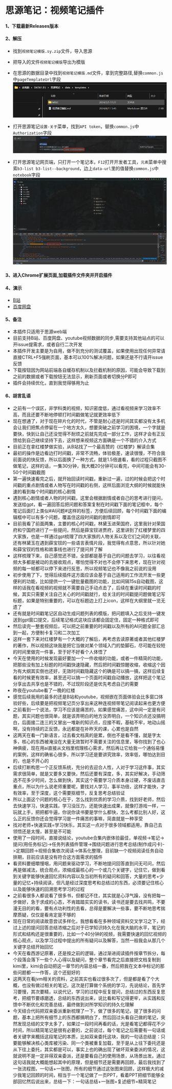 # 思源笔记：视频笔记插件

#### 1、下载最新Releases版本

#### 2、解压

- 找到`视频笔记模版.sy.zip`​文件，导入思源

- 把导入的文件`视频笔记模版`导出为模版

- 在思源的数据目录中找到`视频笔记模版.md`文件，拿到完整路径,替换`common.js`中`pageTemplateUrl`字段
​![image](assets/image-20240811070032-qh29h3n.png)​

- 打开思源笔记`设置-关于`菜单，找到`API token`，替换`common.js`中`Authorization`字段
​![image](assets/image-20240811070706-tvv2rxv.png)​

- 打开思源笔记网页端，只打开一个笔记本，`F12`打开开发者工具，`元素`菜单中搜索`b3-list b3-list--background`，边上`data-url`里的值替换`common.js`中`notebook`字段
  ![image](assets/image_03.png)

#### 3、进入Chrome扩展页面,加载插件文件夹并开启插件

#### 4、演示

- [B站](https://www.bilibili.com/video/BV1rdYfeLE87/)
- [百度网盘](https://www.bilibili.com/video/BV19QYqeBEgi)

#### 5、备注

- 本插件只适用于思源web端
- 目前支持B站、百度网盘、youtube视频数据的同步,需要支持其他站点的可以开issue提需求，或者自行二次开发
- 本插件开发主要是为自用，做不到充分的测试覆盖，如果使用出现任何异常请直接CTRL+F5强刷页面，基本可以100%解决问题，如果还是不行请开issue反馈
- 下载按钮因为网站前端各自缓存机制以及拦截机制的原因，可能会导致下载到之前的数据或者下载按钮无法显示，刷新页面或者切换分P即可
- 插件会持续优化，直到我觉得够用为止

#### 6、胡言乱语

- 之前有一个误区，非学科类的视频，知识密度低，通过看视频来学习效率不高，而且还要不断地停顿打时间戳做笔记就更效率低下
- 现在想通了，对于现在碎片化的时代，不管是耐心还是时间其实都没有太多机会让我们把焦点停留在一个地方太久，想要突破之前学习的困境，一个字就是要快，快到让自己还没觉得不耐烦之前就先完成一部分工作，这样才会有正反馈给到自己继续坚持下去，这样想来视频这方面确是一个不错的介入方式
- 目前正在拿红楼梦做实验，从B站找了一个最高赞的《红楼梦》解读合集
- 最初的操作是边看边打时间戳，非常不流畅，体验极差，速读很慢，不符合我前面说的快反馈，所以后面换了一种方式，就是1.5倍速看，看的过程只截图不做笔记，这样的话，一集30分钟，我大概20分钟可以看完，中间可能会有30-50个时间戳截图
- 第一遍快速看完之后，就开始回读时间戳，重新过一遍，过的时候会把这个时间戳的重点剧情或者人物写在时间戳的右侧，这样后面浏览大纲的时候就能快速的看到每个时间戳的核心剧情
- 遇到核心剧情或者人物的时间戳，这里会根据剧情或者自己的思考进行提问，发送给gpt，看一遍回答后把问题和答案复制在时间戳下面的笔记框中，每个笔记后面打上类似#AI问题#这样的标签，方便后续回顾，每个时间戳下面的编辑框中可以有多个问题，覆盖住这段时间戳的剧情即可
- 目前我看了前面两集，主要的核心时间戳，林黛玉进荣国府，这里我针对荣国府和宁国府进行了一些提问，然后是薛宝钗进贾府，这里讲到了红楼梦里的四大家族，也是一样通过gpt梳理了四大家族的人物关系以及它们之间的关联，还有林黛玉在遇到薛宝钗的一些语言表情片段，我觉得有点意思，所以针对她和薛宝钗的性格和故事线也进行了提问并了解
- 这样梳理下来，自己感觉还不错，全部都是基于自己的问题去学习，以往看视频大多都是被动的去接收观点，哪怕觉得不对也不会停下来思考，现在针对视频的每一帧都可以停下来进行反思，所以视频笔记也不像我之前说的没用
- 初步使用了下，觉得后续插件这方面应该会基于自己适用的工作流开发一些更便利的功能，比如提供一个一键批量截图的功能，比如间隔15s自动截图，这样的话我在看视频的视频就不需要自己手动点击了，后续在重读时间戳的时候，其实只需要关注自己关心的时间戳就行，给关注的时间戳提问题做笔记写标题，如果是特别重要的，可以在标题边上打上icon，这样在大纲里就一览无遗了
- 还有就是时间戳笔记区自动生成问题列表的模版，把问题填入之后支持一键发送到gpt窗口提交，后续笔记格式这块应该都会固定住，固定一种格式即可
- 然后读完一整套视频后，可以把之前重要的时间戳以及所有的AI问题全部汇总到一起，方便制卡复习和二次加工
- 这样一套下来对红楼梦有一个大概的了解后，再考虑去读原著或者其他红楼梦的著作，所以视频这块我是把它当做对某个领域入门的垫脚石，尽可能在较短的时间里做完一件事，至于好不好看个人体悟了
- 今天在使用的时候发现最好要加一个一件收缩的功能，或者一件精简的功能，把那些没有加上标题的时间戳快速隐藏，然后把时间戳惊醒收缩，收缩这个因为有大纲其实倒也还好，无效时间戳隐藏这个的确是可以搞一搞，这样后续复看的时候更有效率，甚至还可以搞一个页面时间戳自动播放，这样把这个笔记分享出去共享也是不错的，不过现阶段还是优先考虑自己的需要
- 昨夜在youtube看了一晚的红楼
- 感觉后续我用的最多的还是B站和youtube，视频嵌在页面体验会比多窗口体验好些，后续要是把视频笔记页分享出来这种连视频带笔记阅读起来也更方便
- 之前看到一个说法，学习不应该是痛苦的，如果感觉痛苦，这中间一定是有问题，其实问题也很简单，就是该弄明白的地方没弄明白，一个知识点还没搞明白，后面接二连三的又冒出一堆新的知识点，应接不暇，基础不牢，地动山摇啊，没有持续的正反馈，永远都是在补昨天的课，心累也是自然
- 这两天在看一门新语言，过去看文档真的是累，倒也不是看不懂，就是字太多，核心的东西被淹没在大量无效暂时不需要关注的信息里，等你找到了也心神俱疲，现在用ai直接从文档里梳理核心需求，然后再让它给我一个通俗易懂的案例，这样的确省心很多，所以学习还是要讲究效率，效率低，哪怕达到目的，也是不开心的
- 后续打断构思一个正反馈系统，充分的去迎合人性，人对于学习这件事，其实需求很简单，就是又要多又要快，然后还要有深度，多，其实好解决，手动筛选不花多少时间，怎么做到快，其实这个需要学习介质本身过硬，不废话直击重点，所以为什么说老师重要呢，要找对人学习，事半功倍，这样才能快，才有效率，至于深度，这个需要抠细节，反复思考总结验证
- 所以上面这个问题的核心在于，怎么找到优质的学习介质，找到好老师，然后去快速学习，快速实践，学习没压力，还能快速出成果，就像打游戏一样，一玩就上手，把把都牛逼，你说你读书要是学什么都快，怎么考都比别人好，这么正的反馈你还会觉得学习是一件痛苦的事嘛，简直就是一种享受
- 找对老师+快速实践=学习快乐，其实这一点对于很多领域都适用，靠自己去领悟还是太慢，甚至是不可能
- 使用了一段时间，直接说结论，youtube合集内嵌体验最佳，单视频->笔记->提问(用任务标记)->任务列表插件管理->围绕问题进行思考总结(制作成闪卡)->定期回顾->视频合集依次阅读->体系化整理，目前缺一个视频阅读任务自动排期，目前应该是没有符合这方面需求的插件
- 看资料要细嚼慢咽，用问题来驱动学习，不断地提问回答直到问无可问，然后再是做减法，统合观点，浓缩成最核心的一个或几个关键字，记住它，做到看到关键字能够快速回忆资料内容以及当初所有的疑问和回答，大量的思考+少量的记忆+持续阅读，但凡是经过深度思考和总结过的东西，必须要记住核心以及能够快速的回溯思考学习的过程
- 之前看很多人都说看了很多书，但都记不住，其实就是心浮气躁，没有把每一步做好，急于求成的心态，不肯踏踏实实的读书，读书还是要去找共鸣，不要漫无目的的看，要有点功利性的去看，总得是要解决一些事，要不断地思考揣摩质疑，仅仅是看肯定是不够的
- 现在日常的阅读故意尝试多样化，我想看看在多种领域资料交叉学习之下，经过上述的提问回答总结浓缩之后对于已学知识持久化在我大脑的水平，笔记的形式和结构还是很重要的，比如一个40分钟的视频，我需要快速的回忆视频的核心观点，以及学习过程中提出的所有疑问以及解答，当然一般我会从那几个关键字总结开始回忆
- 今天在看西游记原著，还是按之前的逻辑，通过渐进阅读插件按章节拆分，每个段落会落下一些个人心得以及疑问，整个章节看完之后直接把文档复制到kimi里，kimi会自动把这一章节的内容总结一番，然后把我在文本中标记的那些问题都一一作答，这个还挺好的
- 这两天在看jvm相关的资料，之前其实也看过很多次了，但是都是看了个大概，也没有做过相关的笔记，这次是打算做个系统的学习，先说结论，首先学习要慢，其次要精，以说代记，学习的过程中反复提问，总结过的东西反复思考，把细节要琢磨透，总结的东西说出来，说比看和写记得更牢，从实践和反馈中不断优化和完善总结，最终做到对所学知识的持久化理解
- 今天结合代码把双亲委派重新梳理了一下，做了很多的笔记，提了很多的问题，基本上把所有细节上的东西都搞明白了，然后回过头看自己做的笔记，突然发现总结的文字太多了，如果过一段时间再看的话，光是看笔记都得花不少时间，所以精简笔记是很有必要的，之前说过，每个笔记之后需要有一句话或者关键字来概括这段笔记的本质，比如双亲委托这块，我的一句话总结是：只要能够解决核心类库被污染、同一个类被重复加载，至于是从上往下委托还是从下往上委托，其实都是可以，事实上也的确出现了破坏双亲委派的情况，这就说明不是一定非得双亲委派，还是要看自己的使用场景，从场景出发。通过这句话我就大概能想起其中的原理，但是细节还是需要再回顾，最后我找到了一张流程图，一句话+一张图，所有的细节通过这张图来回顾，这样极大的减少我笔记回顾的时间，相当于一个笔记做了一页PPT，看着PPT把细节能够全部回忆然后说出来，总结一下：一句话总结+一张图+复述细节=精简笔记

